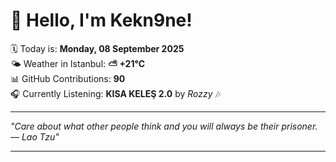 # 👋 Hello, I'm Kekn9ne!

🗓️ Today is: **Monday, 08 September 2025**  
🌤️ Weather in Istanbul: **⛅️  +21°C**  
📊 GitHub Contributions: **90**  
🎧 Currently Listening: **KISA KELEŞ 2.0** by *Rozzy* 🎶

---

_"Care about what other people think and you will always be their prisoner. — *Lao Tzu*"_

---
